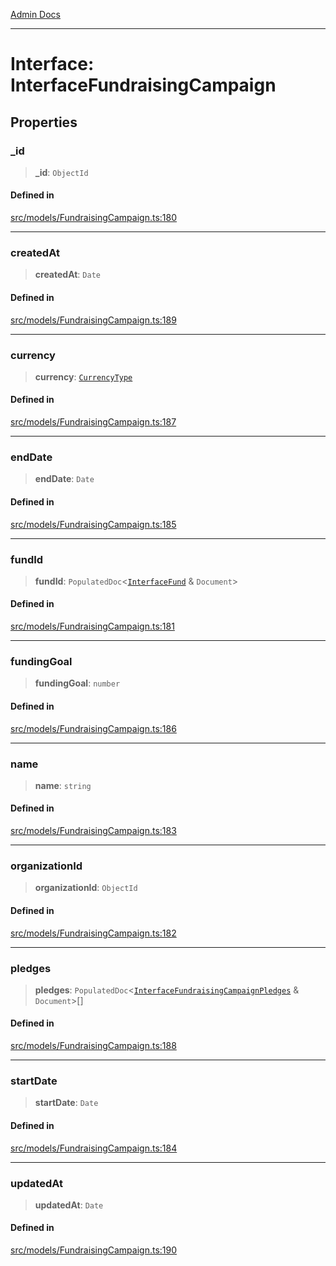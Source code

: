 [Admin Docs](/)

***

# Interface: InterfaceFundraisingCampaign

## Properties

### \_id

> **\_id**: `ObjectId`

#### Defined in

[src/models/FundraisingCampaign.ts:180](https://github.com/Suyash878/talawa-api/blob/cfd688207611ba245c99edd8dbaccb2cdbf6a043/src/models/FundraisingCampaign.ts#L180)

***

### createdAt

> **createdAt**: `Date`

#### Defined in

[src/models/FundraisingCampaign.ts:189](https://github.com/Suyash878/talawa-api/blob/cfd688207611ba245c99edd8dbaccb2cdbf6a043/src/models/FundraisingCampaign.ts#L189)

***

### currency

> **currency**: [`CurrencyType`](../enumerations/CurrencyType.md)

#### Defined in

[src/models/FundraisingCampaign.ts:187](https://github.com/Suyash878/talawa-api/blob/cfd688207611ba245c99edd8dbaccb2cdbf6a043/src/models/FundraisingCampaign.ts#L187)

***

### endDate

> **endDate**: `Date`

#### Defined in

[src/models/FundraisingCampaign.ts:185](https://github.com/Suyash878/talawa-api/blob/cfd688207611ba245c99edd8dbaccb2cdbf6a043/src/models/FundraisingCampaign.ts#L185)

***

### fundId

> **fundId**: `PopulatedDoc`\<[`InterfaceFund`](../../Fund/interfaces/InterfaceFund.md) & `Document`\>

#### Defined in

[src/models/FundraisingCampaign.ts:181](https://github.com/Suyash878/talawa-api/blob/cfd688207611ba245c99edd8dbaccb2cdbf6a043/src/models/FundraisingCampaign.ts#L181)

***

### fundingGoal

> **fundingGoal**: `number`

#### Defined in

[src/models/FundraisingCampaign.ts:186](https://github.com/Suyash878/talawa-api/blob/cfd688207611ba245c99edd8dbaccb2cdbf6a043/src/models/FundraisingCampaign.ts#L186)

***

### name

> **name**: `string`

#### Defined in

[src/models/FundraisingCampaign.ts:183](https://github.com/Suyash878/talawa-api/blob/cfd688207611ba245c99edd8dbaccb2cdbf6a043/src/models/FundraisingCampaign.ts#L183)

***

### organizationId

> **organizationId**: `ObjectId`

#### Defined in

[src/models/FundraisingCampaign.ts:182](https://github.com/Suyash878/talawa-api/blob/cfd688207611ba245c99edd8dbaccb2cdbf6a043/src/models/FundraisingCampaign.ts#L182)

***

### pledges

> **pledges**: `PopulatedDoc`\<[`InterfaceFundraisingCampaignPledges`](../../FundraisingCampaignPledge/interfaces/InterfaceFundraisingCampaignPledges.md) & `Document`\>[]

#### Defined in

[src/models/FundraisingCampaign.ts:188](https://github.com/Suyash878/talawa-api/blob/cfd688207611ba245c99edd8dbaccb2cdbf6a043/src/models/FundraisingCampaign.ts#L188)

***

### startDate

> **startDate**: `Date`

#### Defined in

[src/models/FundraisingCampaign.ts:184](https://github.com/Suyash878/talawa-api/blob/cfd688207611ba245c99edd8dbaccb2cdbf6a043/src/models/FundraisingCampaign.ts#L184)

***

### updatedAt

> **updatedAt**: `Date`

#### Defined in

[src/models/FundraisingCampaign.ts:190](https://github.com/Suyash878/talawa-api/blob/cfd688207611ba245c99edd8dbaccb2cdbf6a043/src/models/FundraisingCampaign.ts#L190)
